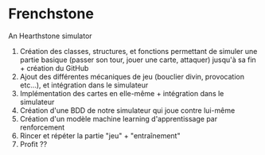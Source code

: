 # Frenchstone
An Hearthstone simulator

1. Création des classes, structures, et fonctions permettant de simuler une partie basique (passer son tour, jouer une carte, attaquer) jusqu'à sa fin + création du GitHub
2. Ajout des différentes mécaniques de jeu (bouclier divin, provocation etc...), et intégration dans le simulateur
3. Implémentation des cartes en elle-même + intégration dans le simulateur
4. Création d'une BDD de notre simulateur qui joue contre lui-même
5. Création d'un modèle machine learning d'apprentissage par renforcement 
6. Rincer et répéter la partie "jeu"  + "entraînement"
7. Profit ??
